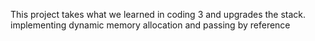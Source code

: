 This project takes what we learned in coding 3 and upgrades the stack. implementing dynamic memory allocation and passing by reference
